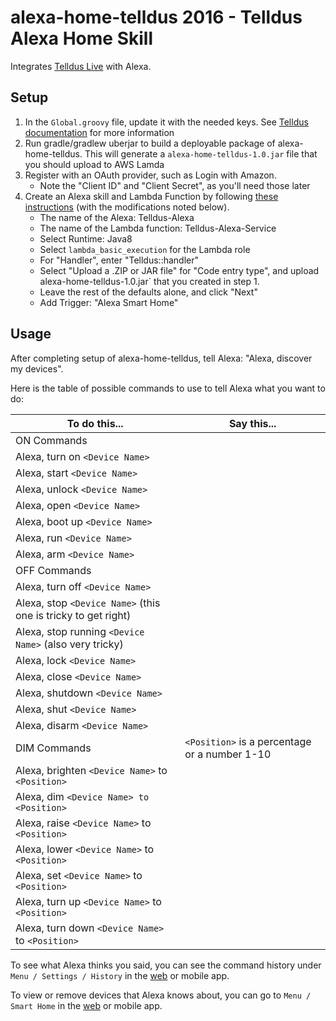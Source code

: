 # alexa-home-telldus 2016 - Telldus Alexa Home Skill 
Integrates [Telldus Live](http://live.telldus.com/) with Alexa. 

## Setup
1. In the `Global.groovy` file, update it with the needed keys. See [Telldus documentation](https://api.telldus.com/keys/index) for more information 
1. Run gradle/gradlew uberjar to build a deployable package of alexa-home-telldus. This will generate a `alexa-home-telldus-1.0.jar` file that you should upload to AWS Lamda
1. Register with an OAuth provider, such as Login with Amazon.
    * Note the "Client ID" and "Client Secret", as you'll need those later
1. Create an Alexa skill and Lambda Function by following [these instructions](https://developer.amazon.com/public/solutions/alexa/alexa-skills-kit/docs/steps-to-create-a-smart-home-skill) (with the modifications noted below).
    * The name of the Alexa: Telldus-Alexa
    * The name of the Lambda function: Telldus-Alexa-Service
	* Select Runtime: Java8
    * Select `lambda_basic_execution` for the Lambda role
	* For "Handler", enter "Telldus::handler"
    * Select "Upload a .ZIP or JAR file" for "Code entry type", and upload alexa-home-telldus-1.0.jar` that you created in step 1. 
    * Leave the rest of the defaults alone, and click "Next"
    * Add Trigger: "Alexa Smart Home"
  
## Usage
After completing setup of alexa-home-telldus, tell Alexa: "Alexa, discover my devices".

Here is the table of possible commands to use to tell Alexa what you want to do:

To do this... | Say this...
--------------|------------
ON Commands |
 | Alexa, turn on `<Device Name>`
 | Alexa, start `<Device Name>`
 | Alexa, unlock `<Device Name>`
 | Alexa, open `<Device Name>`
 | Alexa, boot up `<Device Name>`
 | Alexa, run `<Device Name>`
 | Alexa, arm `<Device Name>`
OFF Commands |
 | Alexa, turn off `<Device Name>`
 | Alexa, stop `<Device Name>` (this one is tricky to get right)
 | Alexa, stop running `<Device Name>` (also very tricky)
 | Alexa, lock `<Device Name>`
 | Alexa, close `<Device Name>`
 | Alexa, shutdown `<Device Name>`
 | Alexa, shut `<Device Name>`
 | Alexa, disarm `<Device Name>`
DIM Commands | `<Position>` is a percentage or a number 1-10
 | Alexa, brighten `<Device Name>` to `<Position>`
 | Alexa, dim `<Device Name> to <Position>`
 | Alexa, raise `<Device Name>` to `<Position>`
 | Alexa, lower `<Device Name>` to `<Position>`
 | Alexa, set `<Device Name>` to `<Position>`
 | Alexa, turn up `<Device Name>` to `<Position>`
 | Alexa, turn down `<Device Name>` to `<Position>`

To see what Alexa thinks you said, you can see the command history under `Menu / Settings / History` in the [web](http://echo.amazon.com/#settings/dialogs) or mobile app.

To view or remove devices that Alexa knows about, you can go to `Menu / Smart Home` in the [web](http://echo.amazon.com/#smart-home) or mobile app.
